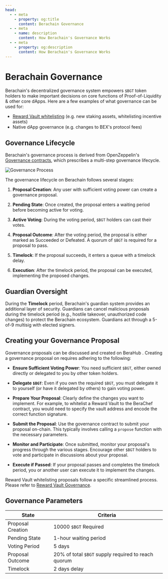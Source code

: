 ```yaml
---
head:
  - - meta
    - property: og:title
      content: Berachain Governance
  - - meta
    - name: description
      content: How Berachain's Governance Works
  - - meta
    - property: og:description
      content: How Berachain's Governance Works
---
```


<script setup>
  import config from '@berachain/config/constants.json';
</script>

# Berachain Governance

Berachain's decentralized governance system empowers `$BGT` token holders to make important decisions on core functions of Proof-of-Liquidity & other core dApps. Here are a few examples of what governance can be used for:

- [Reward Vault whitelisting](/learn/governance/rewardvault) (e.g. new staking assets, whitelisting incentive assets)
- Native dApp governance (e.g. changes to BEX's protocol fees)

## Governance Lifecycle

Berachain's governance process is derived from OpenZeppelin's [Governance contracts](https://docs.openzeppelin.com/contracts/5.x/governance), which prescribes a multi-step governance lifecycle.

![Governance Process](/assets/governance-process.png)

The governance lifecycle on Berachain follows several stages:

1. **Proposal Creation**: Any user with sufficient voting power can create a governance proposal.

2. **Pending State**: Once created, the proposal enters a waiting period before becoming active for voting.

3. **Active Voting**: During the voting period, `$BGT` holders can cast their votes.

4. **Proposal Outcome**: After the voting period, the proposal is either marked as Succeeded or Defeated. A quorum of `$BGT` is required for a proposal to pass.

5. **Timelock**: If the proposal succeeds, it enters a queue with a timelock delay.

6. **Execution**: After the timelock period, the proposal can be executed, implementing the proposed changes.

## Guardian Oversight

During the **Timelock** period, Berachain's guardian system provides an additional layer of security. Guardians can cancel malicious proposals during the timelock period (e.g., hostile takeover, unauthorized code changes) to protect the Berachain ecosystem.
Guardians act through a 5-of-9 multisig with elected signers.

## Creating your Governance Proposal

Governance proposals can be discussed and created on <a :href="config.mainnet.dapps.hub.url + 'governance/general/'">
BeraHub
</a>. Creating a governance proposal on requires adhering to the following:

- **Ensure Sufficient Voting Power**: You need sufficient `$BGT`, either owned directly or delegated to you by other token holders.

- **Delegate `$BGT`**: Even if you own the required `$BGT`, you must delegate it to yourself (or have it delegated by others) to gain voting power.

- **Prepare Your Proposal**: Clearly define the changes you want to implement. For example, to whitelist a Reward Vault to the BeraChef contract, you would need to specify the vault address and encode the correct function signature.

- **Submit the Proposal**: Use the governance contract to submit your proposal on-chain. This typically involves calling a `propose` function with the necessary parameters.

- **Monitor and Participate**: Once submitted, monitor your proposal's progress through the various stages. Encourage other `$BGT` holders to vote and participate in discussions about your proposal.

- **Execute if Passed**: If your proposal passes and completes the timelock period, you or another user can execute it to implement the changes.

Reward Vault whitelisting proposals follow a specific streamlined process. Please refer to [Reward Vault Governance](/learn/governance/rewardvault).

## Governance Parameters

| State             | Criteria                                            |
| ----------------- | --------------------------------------------------- |
| Proposal Creation | 10000 `$BGT` Required                               |
| Pending State     | 1-hour waiting period                               |
| Voting Period     | 5 days                                              |
| Proposal Outcome  | 20% of total `$BGT` supply required to reach quorum |
| Timelock          | 2 days delay                                        |
